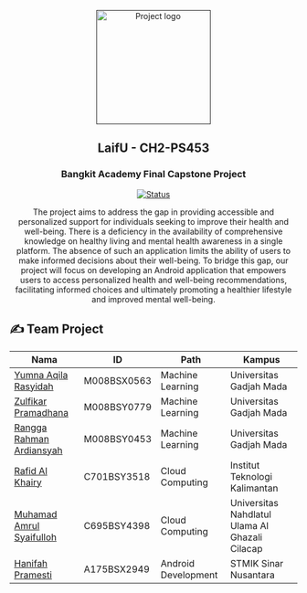<p align="center">
  <a href="" rel="noopener">
 <img width=200px height=200px src="https://storage.googleapis.com/siap/laifu%20png2.png" alt="Project logo"></a>
</p>

<h2 align="center">LaifU - CH2-PS453</h2>
<h3 align="center">Bangkit Academy Final Capstone Project</h3>


<div align="center">

  [![Status](https://img.shields.io/badge/status-active-success.svg)]() 
  
</div>

<p align="center"> The project aims to address the gap in providing accessible and personalized support for individuals seeking to improve their health and well-being. There is a deficiency in the availability of comprehensive knowledge on healthy living and mental health awareness in a single platform. The absence of such an application limits the ability of users to make informed decisions about their well-being. To bridge this gap, our project will focus on developing an Android application that empowers users to access personalized health and well-being recommendations, facilitating informed choices and ultimately promoting a healthier lifestyle and improved mental well-being.
    <br> 
</p>

## ✍️ Team Project <a name = "team"></a>

| Nama | ID | Path | Kampus |
|---|---|---|---|
| [Yumna Aqila Rasyidah]() | M008BSX0563 | Machine Learning | Universitas Gadjah Mada |
| [Zulfikar Pramadhana]() | M008BSY0779 | Machine Learning | Universitas Gadjah Mada |
| [Rangga Rahman Ardiansyah]() |  M008BSY0453 | Machine Learning | Universitas Gadjah Mada |
| [Rafid Al Khairy]() | C701BSY3518 | Cloud Computing | Institut Teknologi Kalimantan |
| [Muhamad Amrul Syaifulloh](https://github.com/amrulsy) | C695BSY4398 | Cloud Computing | Universitas Nahdlatul Ulama Al Ghazali Cilacap |
|  [Hanifah Pramesti]() |  A175BSX2949 | Android Development | STMIK Sinar Nusantara |

